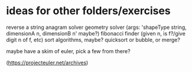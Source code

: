 <h1>ideas for other folders/exercises</h1>

reverse a string
anagram solver
geometry solver (args: 'shapeType string, dimensionA n, dimensionB n' maybe?)
fibonacci finder (given n, is f?/give digit n of f, etc)
sort algorithms, maybe? quicksort or bubble, or merge?

maybe have a skim of euler, pick a few from there?

(https://projecteuler.net/archives)